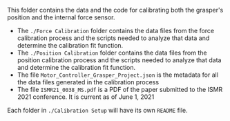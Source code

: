 This folder contains the data and the code for calibrating both the grasper's position and the internal force sensor.
 * The `./Force Calibration` folder contains the data files from the force calibration process and the scripts needed to analyze that data and determine the calibration fit function.
 * The `./Position Calibration` folder contains the data files from the position calibration process and the scripts needed to analyze that data and determine the calibration fit function.
 * The file `Motor_Controller_Grasper_Project.json` is the metadata for all the data files generated in the calibration process
 * The file `ISMR21_0038_MS.pdf` is a PDF of the paper submitted to the ISMR 2021 conference. It is current as of June 1, 2021

Each folder in `./Calibration Setup` will have its own `README` file. 
